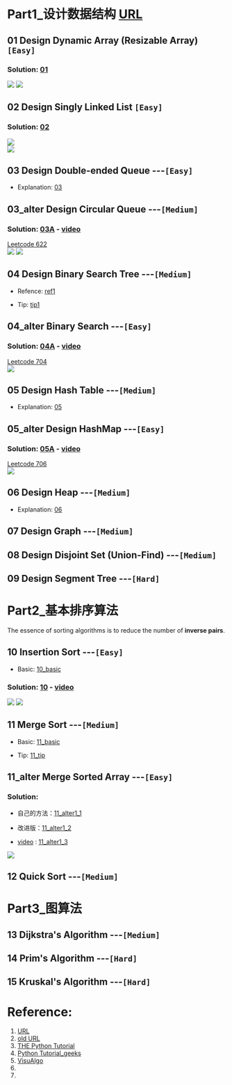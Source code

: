 # Part1_设计数据结构 [URL](https://neetcode.io/practice)

## 01 Design Dynamic Array (Resizable Array)  `[Easy] `    

### Solution: [01](01.py)

![](01.PNG)
![](01_2.PNG)



## 02 Design Singly Linked List   `[Easy]`  

### Solution: [02](02.py)

![](02.PNG)  
![](02_2.PNG)



## 03 Design Double-ended Queue ---`[Easy]` 

- Explanation: [03](03.md)

## 03_alter Design Circular Queue ---`[Medium]`  

### Solution: [03A](03_alter.py) - [video](https://www.youtube.com/watch?v=aBbsfn863oA)

[Leetcode 622](https://leetcode.com/problems/design-circular-queue/)   
![](03.PNG)
![](03_2.PNG)



## 04 Design Binary Search Tree ---`[Medium]`

- Refence: [ref1](https://www.geeksforgeeks.org/binary-search-tree-data-structure/)  

- Tip: [tip1](04_tip.md)

## 04_alter Binary Search ---`[Easy]`

### Solution: [04A](04_alter.py) - [video](https://www.youtube.com/watch?v=s4DPM8ct1pI&list=PLot-Xpze53leNZQd0iINpD-MAhMOMzWvO&index=2)

[Leetcode 704](https://leetcode.com/problems/binary-search/)  
![](04.PNG)



## 05 Design Hash Table ---`[Medium]`

- Explanation: [05](05.md)

## 05_alter Design HashMap ---`[Easy]`

### Solution: [05A](05_alter.py) - [video](https://www.youtube.com/watch?v=cNWsgbKwwoU)

[Leetcode 706](https://leetcode.com/problems/design-hashmap/description/)  
![](05.PNG)

## 06 Design Heap ---`[Medium]`  

- Explanation: [06](06.md)

## 07 Design Graph ---`[Medium]`  

## 08 Design Disjoint Set (Union-Find) ---`[Medium]`     

## 09 Design Segment Tree ---`[Hard]`    

# Part2_基本排序算法  

The essence of sorting algorithms is to reduce the number of **inverse pairs**.

## 10 Insertion Sort ---`[Easy]`

- Basic: [10_basic](10_basic.py)

### Solution: [10](10.py) - [video](https://www.youtube.com/watch?v=PqPG7WGwGlU)

![](10.PNG)
![](10_2.PNG)

## 11 Merge Sort ---`[Medium]`     

- Basic: [11_basic](11_basic.py)  
  
- Tip: [11_tip](11_tip.md)
  
## 11_alter Merge Sorted Array ---`[Easy]`

### Solution: 

 - 自己的方法：[11_alter1_1](11_alter1_1.py)

 - 改进版：[11_alter1_2](11_alter1_2.py)

 - [video](https://www.youtube.com/watch?v=P1Ic85RarKY) :  [11_alter1_3](11_alter1_3.py)

![](11_alter1.PNG)

## 12 Quick Sort ---`[Medium]`     

# Part3_图算法
## 13 Dijkstra's Algorithm ---`[Medium]`   

## 14 Prim's Algorithm ---`[Hard]`   

## 15 Kruskal's Algorithm ---`[Hard] `   

# Reference:

1. [URL](https://neetcode.io/practice)
2. [old URL](https://docs.google.com/spreadsheets/d/1A2PaQKcdwO_lwxz9bAnxXnIQayCouZP6d-ENrBz_NXc/edit#gid=0)
3. [THE Python Tutorial](https://docs.python.org/3.11/tutorial/index.html)
4. [Python Tutorial_geeks](https://www.geeksforgeeks.org/python-programming-language/?ref=shm_outind)
5. [VisuAlgo](https://visualgo.net/zh)
6. []()
7. []()